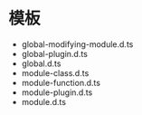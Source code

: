 # 模板

* global-modifying-module.d.ts
* global-plugin.d.ts
* global.d.ts
* module-class.d.ts
* module-function.d.ts
* module-plugin.d.ts
* module.d.ts



